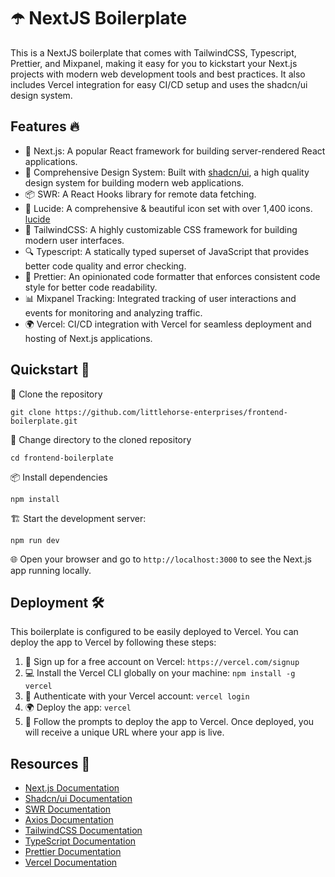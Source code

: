 # ☂️ NextJS Boilerplate

This is a NextJS boilerplate that comes with TailwindCSS, Typescript, Prettier,
and Mixpanel, making it easy for you to kickstart your Next.js projects with
modern web development tools and best practices. It also includes Vercel
integration for easy CI/CD setup and uses the shadcn/ui design system.

## Features 🔥

-   🚀 Next.js: A popular React framework for building server-rendered React
    applications.
-   🎨 Comprehensive Design System: Built with
    [shadcn/ui](https://ui.shadcn.com/), a high quality design system for
    building modern web applications.
-   📦 SWR: A React Hooks library for remote data fetching.
-   📂 Lucide: A comprehensive & beautiful icon set with over 1,400 icons.
    [lucide](https://lucide.dev)
-   💅 TailwindCSS: A highly customizable CSS framework for building modern user
    interfaces.
-   🔍 Typescript: A statically typed superset of JavaScript that provides
    better code quality and error checking.
-   🔧 Prettier: An opinionated code formatter that enforces consistent code
    style for better code readability.
-   📊 Mixpanel Tracking: Integrated tracking of user interactions and events
    for monitoring and analyzing traffic.
-   🌍 Vercel: CI/CD integration with Vercel for seamless deployment and hosting
    of Next.js applications.

## Quickstart 🚀

💾 Clone the repository

`git clone https://github.com/littlehorse-enterprises/frontend-boilerplate.git`

📂 Change directory to the cloned repository

`cd frontend-boilerplate`

📦 Install dependencies

`npm install`

🏗️ Start the development server:

`npm run dev`

🌐 Open your browser and go to `http://localhost:3000` to see the Next.js app
running locally.

## Deployment 🛠️

This boilerplate is configured to be easily deployed to Vercel. You can deploy
the app to Vercel by following these steps:

1. 🚀 Sign up for a free account on Vercel: `https://vercel.com/signup`
2. 💻 Install the Vercel CLI globally on your machine: `npm install -g vercel`
3. 🔑 Authenticate with your Vercel account: `vercel login`
4. 🌍 Deploy the app: `vercel`
5. 🎉 Follow the prompts to deploy the app to Vercel. Once deployed, you will
   receive a unique URL where your app is live.

## Resources 🎨

-   [Next.js Documentation](https://nextjs.org/docs)
-   [Shadcn/ui Documentation](https://ui.shadcn.com/)
-   [SWR Documentation](https://swr.vercel.app/)
-   [Axios Documentation](https://axios-http.com/docs/intro)
-   [TailwindCSS Documentation](https://tailwindcss.com/docs)
-   [TypeScript Documentation](https://www.typescriptlang.org/docs/)
-   [Prettier Documentation](https://prettier.io/docs/en/)
-   [Vercel Documentation](https://vercel.com/docs)

